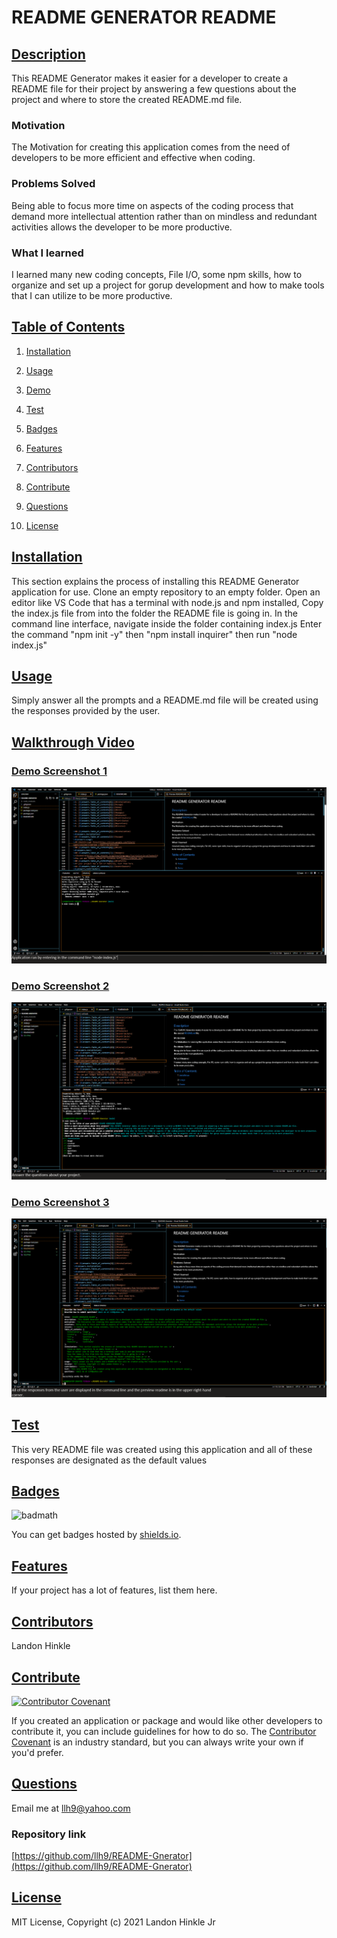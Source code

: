 # README GENERATOR README

    
## [Description](#description)
    
This README Generator makes it easier for a developer to create a README file for their project by answering a few questions about the project and where to store the created README.md file.
    
### Motivation
    
The Motivation for creating this application comes from the need of developers to be more efficient and effective when coding.
    
### Problems Solved 
    
Being able to focus more time on aspects of the coding process that demand more intellectual attention rather than on mindless and redundant activities allows the developer to be more productive.
    
### What I learned 
    
I learned many new coding concepts, File I/O, some npm skills, how to organize and set up a project for gorup development and how to make tools that I can utilize to be more productive.
    
## [Table of Contents](#table-of-contents)
 
    
1. [Installation](#installation)
    
1. [Usage](#usage)
    
1. [Demo](#demo)
    
1. [Test](#test)
    
1. [Badges](#badges)
    
1. [Features](#features)
    
1. [Contributors](#contributors)
    
1. [Contribute](#contribute)
    
1. [Questions](#questions)
    
1. [License](#license)

    
## [Installation](#installation)
    
This section explains the process of installing this README Generator application for use. 
Clone an empty repository to an empty folder.
Open an editor like VS Code that has a terminal with node.js and npm installed,
Copy the index.js file from into the folder the README file is going in.
In the command line interface, navigate inside the folder containing index.js 
Enter the command "npm init -y" then "npm install inquirer" then run "node index.js"
    
## [Usage](#usage)
    
Simply answer all the prompts and a README.md file will be created using the responses provided by the user.
    
## [Walkthrough Video]()
    
### [Demo Screenshot 1](#demo-screenshot-1)
    
![screenshot demo ](./SS1.PNG)
    
### [Demo Screenshot 2](#demo-screenshot-2)
    
![screenshot demo](./SS2.PNG)
    
### [Demo Screenshot 3](#demo-screenshot-3)
    
![screenshot demo](./SS3.PNG)
    
## [Test](#test)
    
This very README file was created using this application and all of these responses are designated as the default values
    
## [Badges](#badges)
    
![badmath](https://img.shields.io/github/languages/top/nielsenjared/badmath)
    
You can get badges hosted by [shields.io](https://shields.io/). 
    
## [Features](#features)
    
If your project has a lot of features, list them here.
    
## [Contributors](#contributors)
    
Landon Hinkle
    
## [Contribute](#contribute)
    
[![Contributor Covenant](https://img.shields.io/badge/Contributor%20Covenant-2.1-4baaaa.svg)](code_of_conduct.md)
    
If you created an application or package and would like other developers to contribute it, you can include guidelines for how to do so. The [Contributor Covenant](https://www.contributor-covenant.org/) is an industry standard, but you can always write your own if you'd prefer.
    
## [Questions](#questions)
    
Email me at llh9@yahoo.com

### Repository link

[https://github.com/llh9/README-Gnerator](https://github.com/llh9/README-Gnerator)
    
## [License](#license)
    
MIT License, Copyright (c) 2021 Landon Hinkle Jr
    